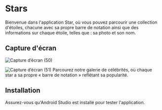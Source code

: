 # Stars
Bienvenue dans l'application Star, où vous pouvez parcourir une collection d'étoiles, chacune avec sa propre barre de notation ainsi que des informations sur chaque étoile, telles que : sa photo et son nom.
## Capture d'écran
![Capture d’écran (50)](https://github.com/Nouhaila25/PizzaRecipies/assets/116907282/a9a8a538-3833-41b4-98db-2038df4862b2)

![Capture d’écran (51)](https://github.com/Nouhaila25/PizzaRecipies/assets/116907282/664713ac-0bd9-4b7c-8708-79d6d403a745)
Parcourez notre galerie de célébrités, où chaque star a sa propre « barre de notation » reflétant sa popularité.
## Installation
Assurez-vous qu'Android Studio est installé pour tester l'application.
